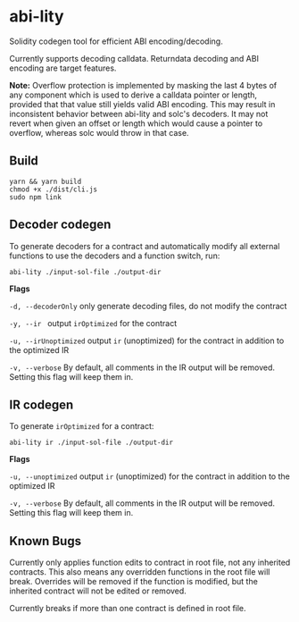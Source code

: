 # abi-lity

Solidity codegen tool for efficient ABI encoding/decoding.

Currently supports decoding calldata. Returndata decoding and ABI encoding are target features.

**Note:** Overflow protection is implemented by masking the last 4 bytes of any component which is used to derive a calldata pointer or length, provided that that value still yields valid ABI encoding. This may result in inconsistent behavior between abi-lity and solc's decoders. It may not revert when given an offset or length which would cause a pointer to overflow, whereas solc would throw in that case.

## Build

```
yarn && yarn build
chmod +x ./dist/cli.js
sudo npm link
```

## Decoder codegen

To generate decoders for a contract and automatically modify all external functions to use the decoders and a function switch, run:

```
abi-lity ./input-sol-file ./output-dir
``` 

**Flags**

`-d, --decoderOnly` only generate decoding files, do not modify the contract

`-y, --ir ` output `irOptimized` for the contract

`-u, --irUnoptimized` output `ir` (unoptimized) for the contract in addition to the optimized IR

`-v, --verbose` By default, all comments in the IR output will be removed. Setting this flag will keep them in.

## IR codegen

To generate `irOptimized` for a contract:

```
abi-lity ir ./input-sol-file ./output-dir
```

**Flags**

`-u, --unoptimized` output `ir` (unoptimized) for the contract in addition to the optimized IR

`-v, --verbose` By default, all comments in the IR output will be removed. Setting this flag will keep them in.

## Known Bugs

Currently only applies function edits to contract in root file, not any inherited contracts. This also means any overridden functions in the root file will break. Overrides will be removed if the function is modified, but the inherited contract will not be edited or removed.

Currently breaks if more than one contract is defined in root file.

